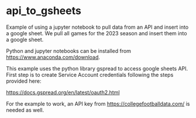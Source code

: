 # api_to_gsheets
Example of using a jupyter notebook to pull data from an API and insert into a google sheet. We pull all games for the 2023 season and insert them into a google sheet.  

Python and jupyter notebooks can be installed from https://www.anaconda.com/download.

This example uses the python library gspread to access google sheets API.  First step is to create Service Account credentials following the steps provided here:

https://docs.gspread.org/en/latest/oauth2.html

For the example to work, an API key from https://collegefootballdata.com/ is needed as well.
